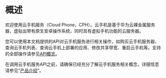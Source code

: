 # 概述<a name="ZH-CN_TOPIC_0173244474"></a>

欢迎使用云手机服务（Cloud Phone，CPH）。云手机是基于华为云裸金属服务器，虚拟出带有原生安卓操作系统，同时具有虚拟手机功能的云服务器。

您可以使用本文档提供的API对云手机服务进行相关操作，如购买云手机服务器、查询云手机列表、查询云手机上部署的应用、修改共享带宽、重启云手机等。支持的全部操作请参见[API概览](API概览.md)。

在调用云手机服务API之前，请确保已经充分了解云手机服务相关概念，详细信息请参见“[产品介绍](https://support.huaweicloud.com/productdesc-cph/cph_prod_0002.html)”。

